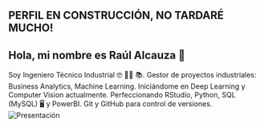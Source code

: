 ## PERFIL EN CONSTRUCCIÓN, NO TARDARÉ MUCHO!

## Hola, mi nombre es Raúl Alcauza 👋
Soy Ingeniero Técnico Industrial 🤓 👨‍🏫 📚. 
Gestor de proyectos industriales: Business Analytics,  Machine Learning. Iniciándome en Deep Learning y Computer Vision actualmente. Perfeccionando RStudio, Python, SQL (MySQL)  🖥️ y PowerBI. Git y GitHub para control de versiones.
![**Presentación**](./raulalcauza/Captura.JPG)

<!--
**raulalcauza/raulalcauza** is a ✨ _special_ ✨ repository because its `README.md` (this file) appears on your GitHub profile.

Here are some ideas to get you started:

- 🔭 I’m currently working on ...
- 🌱 I’m currently learning ...
- 👯 I’m looking to collaborate on ...
- 🤔 I’m looking for help with ...
- 💬 Ask me about ...
- 📫 How to reach me: ...
- 😄 Pronouns: ...
- ⚡ Fun fact: ...
-->
